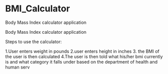 # BMI_Calculator

Body Mass Index calculator application

Body Mass Index calculator application

Steps to use the calculator:

1.User enters weight in pounds
2.user enters height in inches 3. the BMI of the user is then calculated
4.The user is then told what his/her bmi currently is and what category it falls under based on the department of health and human serv

